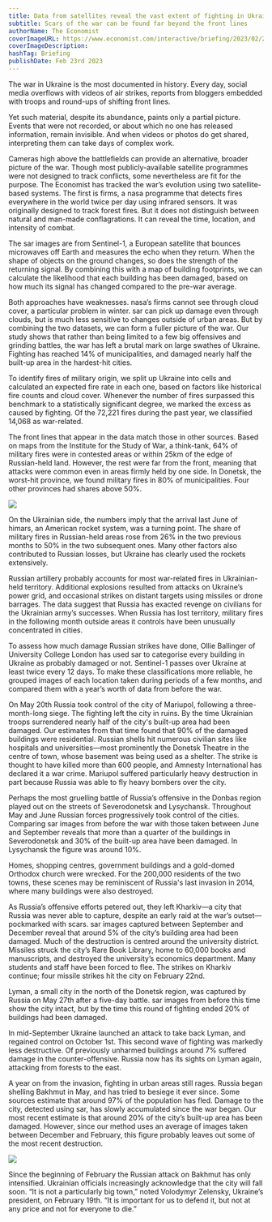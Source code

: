 ```yaml
---
title: Data from satellites reveal the vast extent of fighting in Ukraine
subtitle: Scars of the war can be found far beyond the front lines
authorName: The Economist
coverImageURL: https://www.economist.com/interactive/briefing/2023/02/23/data-from-satellites-reveal-the-vast-extent-of-fighting-in-ukraine/images/20230225_FBM987/20230225_FBM987-Artboard_1_copy_2.png
coverImageDescription:  
hashTag: Briefing
publishDate: Feb 23rd 2023
---
```


The war in Ukraine is the most documented in history. Every day, social media overflows with videos of air strikes, reports from bloggers embedded with troops and round-ups of shifting front lines.

Yet such material, despite its abundance, paints only a partial picture. Events that were not recorded, or about which no one has released information, remain invisible. And when videos or photos do get shared, interpreting them can take days of complex work.

Cameras high above the battlefields can provide an alternative, broader picture of the war. Though most publicly-available satellite programmes were not designed to track conflicts, some nevertheless are fit for the purpose. The Economist has tracked the war’s evolution using two satellite-based systems. The first is firms, a nasa programme that detects fires everywhere in the world twice per day using infrared sensors. It was originally designed to track forest fires. But it does not distinguish between natural and man-made conflagrations. It can reveal the time, location, and intensity of combat.

The sar images are from Sentinel-1, a European satellite that bounces microwaves off Earth and measures the echo when they return. When the shape of objects on the ground changes, so does the strength of the returning signal. By combining this with a map of building footprints, we can calculate the likelihood that each building has been damaged, based on how much its signal has changed compared to the pre-war average.

Both approaches have weaknesses. nasa’s firms cannot see through cloud cover, a particular problem in winter. sar can pick up damage even through clouds, but is much less sensitive to changes outside of urban areas. But by combining the two datasets, we can form a fuller picture of the war. Our study shows that rather than being limited to a few big offensives and grinding battles, the war has left a brutal mark on large swathes of Ukraine. Fighting has reached 14% of municipalities, and damaged nearly half the built-up area in the hardest-hit cities.

To identify fires of military origin, we split up Ukraine into cells and calculated an expected fire rate in each one, based on factors like historical fire counts and cloud cover. Whenever the number of fires surpassed this benchmark to a statistically significant degree, we marked the excess as caused by fighting. Of the 72,221 fires during the past year, we classified 14,068 as war-related.

The front lines that appear in the data match those in other sources. Based on maps from the Institute for the Study of War, a think-tank, 64% of military fires were in contested areas or within 25km of the edge of Russian-held land. However, the rest were far from the front, meaning that attacks were common even in areas firmly held by one side. In Donetsk, the worst-hit province, we found military fires in 80% of municipalities. Four other provinces had shares above 50%.

![](https://www.economist.com/interactive/briefing/2023/02/23/data-from-satellites-reveal-the-vast-extent-of-fighting-in-ukraine/images/20230225_FBC989/20230225_FBC989-Artboard_1_copy_2.png)

On the Ukrainian side, the numbers imply that the arrival last June of himars, an American rocket system, was a turning point. The share of military fires in Russian-held areas rose from 26% in the two previous months to 50% in the two subsequent ones. Many other factors also contributed to Russian losses, but Ukraine has clearly used the rockets extensively.

Russian artillery probably accounts for most war-related fires in Ukrainian-held territory. Additional explosions resulted from attacks on Ukraine’s power grid, and occasional strikes on distant targets using missiles or drone barrages. The data suggest that Russia has exacted revenge on civilians for the Ukrainian army’s successes. When Russia has lost territory, military fires in the following month outside areas it controls have been unusually concentrated in cities.

To assess how much damage Russian strikes have done, Ollie Ballinger of University College London has used sar to categorise every building in Ukraine as probably damaged or not. Sentinel-1 passes over Ukraine at least twice every 12 days. To make these classifications more reliable, he grouped images of each location taken during periods of a few months, and compared them with a year’s worth of data from before the war.

On May 20th Russia took control of the city of Mariupol, following a three-month-long siege. The fighting left the city in ruins. By the time Ukrainian troops surrendered nearly half of the city's built-up area had been damaged. Our estimates from that time found that 90% of the damaged buildings were residential. Russian shells hit numerous civilian sites like hospitals and universities—most prominently the Donetsk Theatre in the centre of town, whose basement was being used as a shelter. The strike is thought to have killed more than 600 people, and Amnesty International has declared it a war crime. Mariupol suffered particularly heavy destruction in part because Russia was able to fly heavy bombers over the city.

Perhaps the most gruelling battle of Russia’s offensive in the Donbas region played out on the streets of Severodonetsk and Lysychansk. Throughout May and June Russian forces progressively took control of the cities. Comparing sar images from before the war with those taken between June and September reveals that more than a quarter of the buildings in Severodonetsk and 30% of the built-up area have been damaged. In Lysychansk the figure was around 10%.

Homes, shopping centres, government buildings and a gold-domed Orthodox church were wrecked. For the 200,000 residents of the two towns, these scenes may be reminiscent of Russia's last invasion in 2014, where many buildings were also destroyed.

As Russia’s offensive efforts petered out, they left Kharkiv—a city that Russia was never able to capture, despite an early raid at the war’s outset—pockmarked with scars. sar images captured between September and December reveal that around 5% of the city’s building area had been damaged. Much of the destruction is centred around the university district. Missiles struck the city’s Rare Book Library, home to 60,000 books and manuscripts, and destroyed the university’s economics department. Many students and staff have been forced to flee. The strikes on Kharkiv continue; four missile strikes hit the city on February 22nd.

Lyman, a small city in the north of the Donetsk region, was captured by Russia on May 27th after a five-day battle. sar images from before this time show the city intact, but by the time this round of fighting ended 20% of buildings had been damaged.

In mid-September Ukraine launched an attack to take back Lyman, and regained control on October 1st. This second wave of fighting was markedly less destructive. Of previously unharmed buildings around 7% suffered damage in the counter-offensive. Russia now has its sights on Lyman again, attacking from forests to the east.

A year on from the invasion, fighting in urban areas still rages. Russia began shelling Bakhmut in May, and has tried to besiege it ever since. Some sources estimate that around 97% of the population has fled. Damage to the city, detected using sar, has slowly accumulated since the war began. Our most recent estimate is that around 20% of the city’s built-up area has been damaged. However, since our method uses an average of images taken between December and February, this figure probably leaves out some of the most recent destruction.

![](https://www.economist.com/interactive/briefing/2023/02/23/data-from-satellites-reveal-the-vast-extent-of-fighting-in-ukraine/images/20230225_FBC988/20230225_FBC988-Artboard_1.png)

Since the beginning of February the Russian attack on Bakhmut has only intensified. Ukrainian officials increasingly acknowledge that the city will fall soon. “It is not a particularly big town,” noted Volodymyr Zelensky, Ukraine’s president, on February 19th. “It is important for us to defend it, but not at any price and not for everyone to die.” 